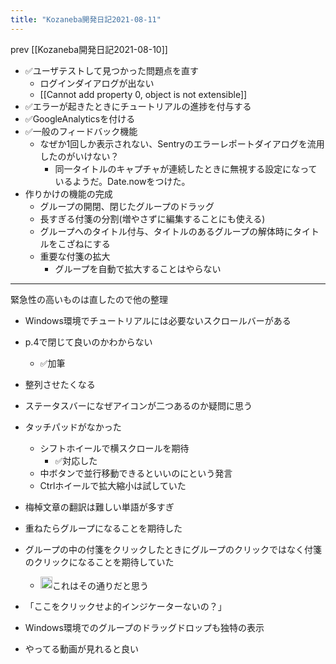 ```yaml
---
title: "Kozaneba開発日記2021-08-11"
---
```


prev [[Kozaneba開発日記2021-08-10]]

- ✅ユーザテストして見つかった問題点を直す
    - ログインダイアログが出ない
    - [[Cannot add property 0, object is not extensible]]
- ✅エラーが起きたときにチュートリアルの進捗を付与する
- ✅GoogleAnalyticsを付ける
- ✅一般のフィードバック機能
    - なぜか1回しか表示されない、Sentryのエラーレポートダイアログを流用したのがいけない？
        - 同一タイトルのキャプチャが連続したときに無視する設定になっているようだ。Date.nowをつけた。
- 作りかけの機能の完成
    - グループの開閉、閉じたグループのドラッグ
    - 長すぎる付箋の分割(増やさずに編集することにも使える)
    - グループへのタイトル付与、タイトルのあるグループの解体時にタイトルをこざねにする
    - 重要な付箋の拡大
        - グループを自動で拡大することはやらない

---
緊急性の高いものは直したので他の整理
- Windows環境でチュートリアルには必要ないスクロールバーがある
- p.4で閉じて良いのかわからない
    - ✅加筆
- 整列させたくなる
- ステータスバーになぜアイコンが二つあるのか疑問に思う
- タッチパッドがなかった
    - シフトホイールで横スクロールを期待
        - ✅対応した
    - 中ボタンで並行移動できるといいのにという発言
    - Ctrlホイールで拡大縮小は試していた
- 梅棹文章の翻訳は難しい単語が多すぎ
- 重ねたらグループになることを期待した
- グループの中の付箋をクリックしたときにグループのクリックではなく付箋のクリックになることを期待していた
    - <img src='https://scrapbox.io/api/pages/nishio/nishio/icon' alt='nishio.icon' height="19.5"/>これはその通りだと思う

- 「ここをクリックせよ的インジケーターないの？」
- Windows環境でのグループのドラッグドロップも独特の表示
- やってる動画が見れると良い

